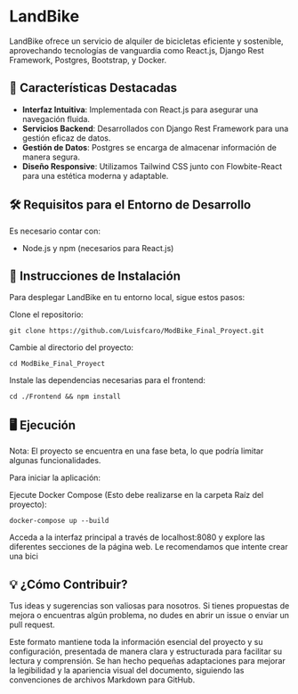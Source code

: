 # LandBike

LandBike ofrece un servicio de alquiler de bicicletas eficiente y sostenible, aprovechando tecnologías de vanguardia como React.js, Django Rest Framework, Postgres, Bootstrap, y Docker.

## 🌟 Características Destacadas

- **Interfaz Intuitiva**: Implementada con React.js para asegurar una navegación fluida.
- **Servicios Backend**: Desarrollados con Django Rest Framework para una gestión eficaz de datos.
- **Gestión de Datos**: Postgres se encarga de almacenar información de manera segura.
- **Diseño Responsive**: Utilizamos Tailwind CSS junto con Flowbite-React para una estética moderna y adaptable.

## 🛠 Requisitos para el Entorno de Desarrollo

Es necesario contar con:
- Node.js y npm (necesarios para React.js)

## 🚀 Instrucciones de Instalación
Para desplegar LandBike en tu entorno local, sigue estos pasos:

Clone el repositorio: 
```
git clone https://github.com/Luisfcaro/ModBike_Final_Proyect.git
```

Cambie al directorio del proyecto: 
```
cd ModBike_Final_Proyect
```

Instale las dependencias necesarias para el frontend:
```
cd ./Frontend && npm install
```

## 🖥 Ejecución
Nota: El proyecto se encuentra en una fase beta, lo que podría limitar algunas funcionalidades.

Para iniciar la aplicación:

Ejecute Docker Compose (Esto debe realizarse en la carpeta Raíz del proyecto): 
```
docker-compose up --build
```

Acceda a la interfaz principal a través de localhost:8080 y explore las diferentes secciones de la página web. Le recomendamos que intente crear una bici

## 💡 ¿Cómo Contribuir?
Tus ideas y sugerencias son valiosas para nosotros. Si tienes propuestas de mejora o encuentras algún problema, no dudes en abrir un issue o enviar un pull request.

Este formato mantiene toda la información esencial del proyecto y su configuración, presentada de manera clara y estructurada para facilitar su lectura y comprensión. Se han hecho pequeñas adaptaciones para mejorar la legibilidad y la apariencia visual del documento, siguiendo las convenciones de archivos Markdown para GitHub.
